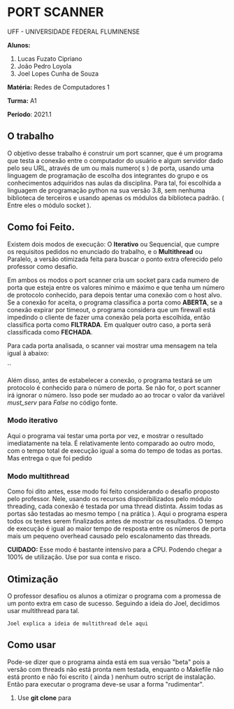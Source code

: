 # PORT SCANNER

UFF - UNIVERSIDADE FEDERAL FLUMINENSE

**Alunos:**
1. Lucas Fuzato Cipriano
2. João Pedro Loyola
3. Joel Lopes Cunha de Souza

**Matéria:** Redes de Computadores 1

**Turma:** A1

**Período**: 2021.1

## O trabalho

O objetivo desse trabalho é construir um port scanner, que é um programa que testa a conexão entre o computador do usuário e algum servidor dado pelo seu URL, através de um ou mais numero( s ) de porta, usando uma linguagem de programação de escolha dos integrantes do grupo e os conhecimentos adquiridos nas aulas da disciplina. Para tal, foi escolhida a linguagem de programação python na sua versão 3.8, sem nenhuma biblioteca de terceiros e usando apenas os módulos da biblioteca padrão. ( Entre eles o módulo socket ). 

## Como foi Feito.

Existem dois modos de execução: O **Iterativo** ou Sequencial, que cumpre os requisitos pedidos no enunciado do trabalho, e o **Multithread** ou Paralelo, a versão otimizada feita para buscar o ponto extra oferecido pelo professor como desafio.

Em ambos os modos o port scanner cria um socket para cada numero de porta que esteja entre os valores mínimo e máximo e que tenha um número de protocolo conhecido, para depois tentar uma conexão com o host alvo. Se a conexão for aceita, o programa classifica a porta como **ABERTA**, se a conexão expirar por timeout, o programa considera que um firewall está impedindo o cliente de fazer uma conexão pela porta escolhida, então classifica porta como **FILTRADA**. Em qualquer outro caso, a porta será classificada como **FECHADA**.

Para cada porta analisada, o scanner vai mostrar uma mensagem na tela igual à abaixo:

``

Além disso, antes de estabelecer a conexão, o programa testará se um protocolo é conhecido para o número de porta. Se não for, o port scanner irá ignorar o número. Isso pode ser mudado ao ao trocar o valor da variável *must_serv* para *False* no código fonte.

### Modo iterativo

Aqui o programa vai testar uma porta por vez, e mostrar o resultado imediatamente na tela. É relativamente lento comparado ao outro modo, com o tempo total de execução igual a soma do tempo de todas as portas. Mas entrega o que foi pedido

### Modo multithread

Como foi dito antes, esse modo foi feito considerando o desafio proposto pelo professor. Nele, usando os recursos disponibilizados pelo módulo threading, cada conexão é testada por uma thread distinta. Assim todas as portas são testadas ao mesmo tempo ( na prática ). Aqui o programa espera todos os testes serem finalizados antes de mostrar os resultados. O tempo de execução é igual ao maior tempo de resposta entre os números de porta mais um pequeno overhead causado pelo escalonamento das threads.

**CUIDADO:** Esse modo é bastante intensivo para a CPU. Podendo chegar a 100% de utilização. Use por sua conta e risco.

## Otimização

O professor desafiou os alunos a otimizar o programa com a promessa de um ponto extra em caso de sucesso. Seguindo a ideia do Joel, decidimos usar multithread para tal.

`Joel explica a ideia de multithread dele aqui`

## Como usar

Pode-se dizer que o programa ainda está em sua versão "beta" pois a versão com threads não está pronta nem testada, enquanto o Makefile não está pronto e não foi escrito ( ainda ) nenhum outro script de instalação. Então para executar o programa deve-se usar a forma "rudimentar".

1. Use **git clone** para 
